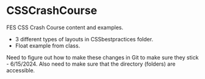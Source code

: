 # CSSCrashCourse

FES CSS Crash Course content and examples.

- 3 different types of layouts in CSSbestpractices folder.
- Float example from class.

Need to figure out how to make these changes in Git to make sure they stick - 6/15/2024.
Also need to make sure that the directory (folders) are accessible.
